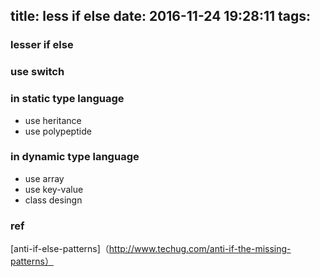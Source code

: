 title: less if else
date: 2016-11-24 19:28:11
tags:
---

### lesser if else

### use switch

###  in static type language
 - use heritance
 - use polypeptide

### in dynamic type language
 - use array
 - use key-value
 - class desingn

### ref
[anti-if-else-patterns]（http://www.techug.com/anti-if-the-missing-patterns）  
